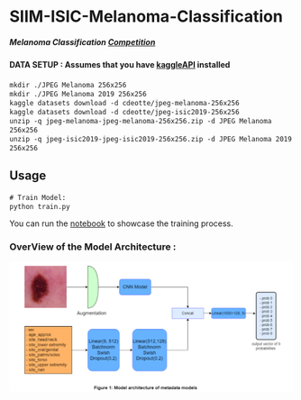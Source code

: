 # SIIM-ISIC-Melanoma-Classification
##### Melanoma Classification [Competition](https://www.kaggle.com/c/siim-isic-melanoma-classification)
#### DATA SETUP : Assumes that you have [kaggleAPI](https://github.com/Kaggle/kaggle-api) installed
```
mkdir ./JPEG Melanoma 256x256
mkdir ./JPEG Melanoma 2019 256x256
kaggle datasets download -d cdeotte/jpeg-melanoma-256x256
kaggle datasets download -d cdeotte/jpeg-isic2019-256x256
unzip -q jpeg-melanoma-jpeg-melanoma-256x256.zip -d JPEG Melanoma 256x256
unzip -q jpeg-isic2019-jpeg-isic2019-256x256.zip -d JPEG Melanoma 2019 256x256
```
## Usage 
```
# Train Model:
python train.py
```
You can run the [notebook](https://github.com/Med-Amine-saighi/SIIM-ISIC-Melanoma-Classification/blob/main/melanoma-pytorch-train-bceloss.ipynb) to showcase the training process.

### OverView of the Model Architecture :
![](https://github.com/Med-Amine-saighi/SIIM-ISIC-Melanoma-Classification/blob/main/figures/Model%20Architecure.PNG)


